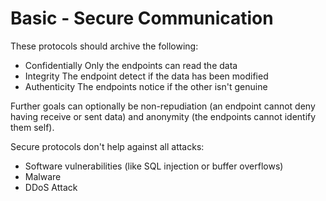 # Basic - Secure Communication

These protocols should archive the following:

* Confidentially
  Only the endpoints can read the data
* Integrity
  The endpoint detect if the data has been modified
* Authenticity
  The endpoints notice if the other isn't genuine

Further goals can optionally be non-repudiation (an endpoint cannot deny having receive or sent data) and anonymity (the endpoints cannot identify them self).

Secure protocols don't help against all attacks:

* Software vulnerabilities (like SQL injection or buffer overflows)
* Malware
* DDoS Attack